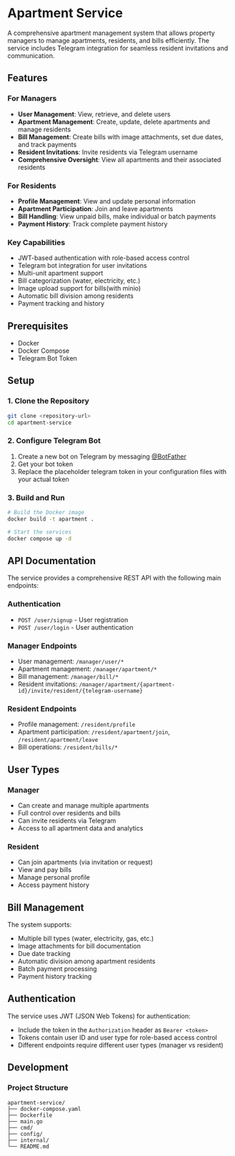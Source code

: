 # Apartment Service

A comprehensive apartment management system that allows property managers to manage apartments, residents, and bills efficiently. The service includes Telegram integration for seamless resident invitations and communication.

## Features

### For Managers
- **User Management**: View, retrieve, and delete users
- **Apartment Management**: Create, update, delete apartments and manage residents
- **Bill Management**: Create bills with image attachments, set due dates, and track payments
- **Resident Invitations**: Invite residents via Telegram username
- **Comprehensive Oversight**: View all apartments and their associated residents

### For Residents
- **Profile Management**: View and update personal information
- **Apartment Participation**: Join and leave apartments
- **Bill Handling**: View unpaid bills, make individual or batch payments
- **Payment History**: Track complete payment history

### Key Capabilities
- JWT-based authentication with role-based access control
- Telegram bot integration for user invitations
- Multi-unit apartment support
- Bill categorization (water, electricity, etc.)
- Image upload support for bills(with minio)
- Automatic bill division among residents
- Payment tracking and history

## Prerequisites

- Docker
- Docker Compose
- Telegram Bot Token

## Setup

### 1. Clone the Repository
```bash
git clone <repository-url>
cd apartment-service
```

### 2. Configure Telegram Bot
1. Create a new bot on Telegram by messaging [@BotFather](https://t.me/botfather)
2. Get your bot token
3. Replace the placeholder telegram token in your configuration files with your actual token

### 3. Build and Run

```bash
# Build the Docker image
docker build -t apartment .

# Start the services
docker compose up -d
```

## API Documentation

The service provides a comprehensive REST API with the following main endpoints:

### Authentication
- `POST /user/signup` - User registration
- `POST /user/login` - User authentication

### Manager Endpoints
- User management: `/manager/user/*`
- Apartment management: `/manager/apartment/*`
- Bill management: `/manager/bill/*`
- Resident invitations: `/manager/apartment/{apartment-id}/invite/resident/{telegram-username}`

### Resident Endpoints
- Profile management: `/resident/profile`
- Apartment participation: `/resident/apartment/join`, `/resident/apartment/leave`
- Bill operations: `/resident/bills/*`

## User Types

### Manager
- Can create and manage multiple apartments
- Full control over residents and bills
- Can invite residents via Telegram
- Access to all apartment data and analytics

### Resident
- Can join apartments (via invitation or request)
- View and pay bills
- Manage personal profile
- Access payment history

## Bill Management

The system supports:
- Multiple bill types (water, electricity, gas, etc.)
- Image attachments for bill documentation
- Due date tracking
- Automatic division among apartment residents
- Batch payment processing
- Payment history tracking

## Authentication

The service uses JWT (JSON Web Tokens) for authentication:
- Include the token in the `Authorization` header as `Bearer <token>`
- Tokens contain user ID and user type for role-based access control
- Different endpoints require different user types (manager vs resident)

## Development

### Project Structure
```
apartment-service/
├── docker-compose.yaml
├── Dockerfile
├── main.go
├── cmd/
├── config/
├── internal/
└── README.md
```